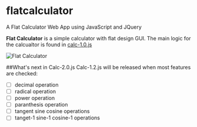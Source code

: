 # flatcalculator
A Flat Calculator Web App using JavaScript and JQuery

**Flat Calculator** is a simple calculator with flat design GUI. The main logic for the calcualtor is found in [calc-1.0.js](calc-1.0.js)

![Flat Calculator](http://i.imgur.com/pf6biWy.png)

##What's next in Calc-2.0.js
 Calc-1.2.js will be released when most features are checked:
 
 - [ ] decimal operation
 - [ ] radical operation
 - [ ] power operation
 - [ ] paranthesis operation
 - [ ] tangent sine cosine operations
 - [ ] tanget-1 sine-1 cosine-1 operations
